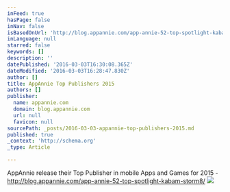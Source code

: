 ```yaml
---
inFeed: true
hasPage: false
inNav: false
isBasedOnUrl: 'http://blog.appannie.com/app-annie-52-top-spotlight-kabam-storm8/'
inLanguage: null
starred: false
keywords: []
description: ''
datePublished: '2016-03-03T16:30:08.365Z'
dateModified: '2016-03-03T16:28:47.830Z'
author: []
title: AppAnnie Top Publishers 2015
authors: []
publisher:
  name: appannie.com
  domain: blog.appannie.com
  url: null
  favicon: null
sourcePath: _posts/2016-03-03-appannie-top-publishers-2015.md
published: true
_context: 'http://schema.org'
_type: Article

---
```

AppAnnie release their Top Publisher in mobile Apps and Games for 2015 - http://blog.appannie.com/app-annie-52-top-spotlight-kabam-storm8/
![](http://blog.appannie.com/wp-content/uploads/2016/03/Top-52-Spotlight-Kabam-Storm8-Banner.png)